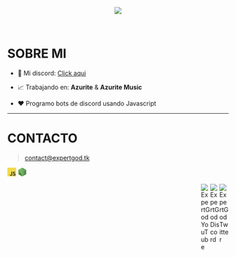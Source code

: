 <p align="center"><img width="80%" src="https://i.imgur.com/eWtyVmX.png" /></a></p>

<br />

# SOBRE MI

- 💼 Mi discord: [Click aqui](https://discord.gg/pxS868BWeF)

- 📈 Trabajando en: **Azurite** & **Azurite Music**

- ❤️ Programo bots de discord usando Javascript
---

# CONTACTO
> contact@expertgod.tk

<code><img height="20" src="https://raw.githubusercontent.com/github/explore/80688e429a7d4ef2fca1e82350fe8e3517d3494d/topics/javascript/javascript.png"></code>
<code><img height="20" src="https://raw.githubusercontent.com/github/explore/80688e429a7d4ef2fca1e82350fe8e3517d3494d/topics/nodejs/nodejs.png"></code>    
</a>


<a href="https://twitter.com/expertgodgg">
  <img align="right" alt="ExpertGod Twitter" width="21px" src="https://raw.githubusercontent.com/anuraghazra/anuraghazra/master/assets/twitter.svg" />
</a>
<a href="https://discord.gg/pxS868BWeF">
  <img align="right" alt="ExpertGod Discord" width="21px" src="https://logos-marcas.com/wp-content/uploads/2020/12/Discord-Logo.png" />
</a>
<a href="https://www.youtube.com/channel/UC05ZWbCx1mIqA3F_Y7f8G-g">
  <img align="right" alt="ExpertGod YouTube" width="21px" src="https://upload.wikimedia.org/wikipedia/commons/thumb/0/09/YouTube_full-color_icon_%282017%29.svg/640px-YouTube_full-color_icon_%282017%29.svg.png" />
</a>

